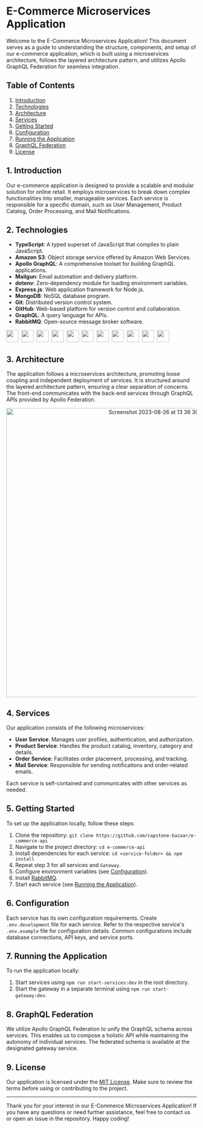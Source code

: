 # E-Commerce Microservices Application

Welcome to the E-Commerce Microservices Application! This document serves as a guide to understanding the structure, components, and setup of our e-commerce application, which is built using a microservices architecture, follows the layered architecture pattern, and utilizes Apollo GraphQL Federation for seamless integration.

## Table of Contents

1. [Introduction](#1-introduction)
2. [Technologies](#2-technologies)
3. [Architecture](#3-architecture)
4. [Services](#4-services)
5. [Getting Started](#5-getting-started)
6. [Configuration](#6-configuration)
7. [Running the Application](#7-running-the-application)
8. [GraphQL Federation](#8-graphql-federation)
9. [License](#9-license)

## 1. Introduction

Our e-commerce application is designed to provide a scalable and modular solution for online retail. It employs microservices to break down complex functionalities into smaller, manageable services. Each service is responsible for a specific domain, such as User Management, Product Catalog, Order Processing, and Mail Notifications.

## 2. Technologies

- **TypeScript**: A typed superset of JavaScript that compiles to plain JavaScript.
- **Amazon S3**: Object storage service offered by Amazon Web Services.
- **Apollo GraphQL**: A comprehensive toolset for building GraphQL applications.
- **Mailgun**: Email automation and delivery platform.
- **dotenv**: Zero-dependency module for loading environment variables.
- **Express.js**: Web application framework for Node.js.
- **MongoDB**: NoSQL database program.
- **Git**: Distributed version control system.
- **GitHub**: Web-based platform for version control and collaboration.
- **GraphQL**: A query language for APIs.
- **RabbitMQ**: Open-source message broker software.

<img height="32" width="32" src="https://cdn.simpleicons.org/typescript/3178C6" />&nbsp;
<img height="32" width="32" src="https://cdn.simpleicons.org/amazons3/569A31" />&nbsp;
<img height="32" width="32" src="https://cdn.simpleicons.org/apollographql/311C87" />&nbsp;
<img height="32" width="32" src="https://cdn.simpleicons.org/mailgun/F06B66" />&nbsp;
<img height="32" width="32" src="https://cdn.simpleicons.org/dotenv/ECD53F" />&nbsp;
<img height="32" width="32" src="https://cdn.simpleicons.org/express" />&nbsp;
<img height="32" width="32" src="https://cdn.simpleicons.org/mongodb/47A248" />&nbsp;
<img height="32" width="32" src="https://cdn.simpleicons.org/git/F05032" />&nbsp;
<img height="32" width="32" src="https://cdn.simpleicons.org/github" />&nbsp;
<img height="32" width="32" src="https://cdn.simpleicons.org/graphql/E10098" />&nbsp;
<img height="32" width="32" src="https://cdn.simpleicons.org/rabbitmq/FF6600" />&nbsp;


## 3. Architecture

The application follows a microservices architecture, promoting loose coupling and independent deployment of services. It is structured around the layered architecture pattern, ensuring a clear separation of concerns. The front-end communicates with the back-end services through GraphQL APIs provided by Apollo Federation.
<p align="center"><img width="764" alt="Screenshot 2023-08-26 at 13 36 30" src="https://github.com/capstone-bazaar/e-commerce-api/assets/20026295/5c413937-6e5e-4490-8317-70456ced12c7"></p>


## 4. Services

Our application consists of the following microservices:

- **User Service**: Manages user profiles, authentication, and authorization.
- **Product Service**: Handles the product catalog, inventory, category and details.
- **Order Service**: Facilitates order placement, processing, and tracking.
- **Mail Service**: Responsible for sending notifications and order-related emails.

Each service is self-contained and communicates with other services as needed.

## 5. Getting Started

To set up the application locally, follow these steps:

1. Clone the repository: `git clone https://github.com/capstone-bazaar/e-commerce-api`
2. Navigate to the project directory: `cd e-commerce-api`
3. Install dependencies for each service: `cd <service-folder> && npm install`
4. Repeat step 3 for all services and `Gateway`.
5. Configure environment variables (see [Configuration](#5-configuration)).
6. Install [RabbitMQ](https://www.rabbitmq.com/).
7. Start each service (see [Running the Application](#6-running-the-application)).

## 6. Configuration

Each service has its own configuration requirements. Create `.env.development` file for each service. Refer to the respective service's `.env.example` file for configuration details. Common configurations include database connections, API keys, and service ports.

## 7. Running the Application

To run the application locally:

1. Start services using `npm run start-services:dev` in the root directory.
2. Start the gateway in a separate terminal using `npm run start-gateway:dev`.

## 8. GraphQL Federation

We utilize Apollo GraphQL Federation to unify the GraphQL schema across services. This enables us to compose a holistic API while maintaining the autonomy of individual services. The federated schema is available at the designated gateway service.

## 9. License

Our application is licensed under the [MIT License](https://github.com/capstone-bazaar/e-commerce-api/blob/master/LICENSE). Make sure to review the terms before using or contributing to the project.

---

Thank you for your interest in our E-Commerce Microservices Application! If you have any questions or need further assistance, feel free to contact us or open an issue in the repository. Happy coding!
